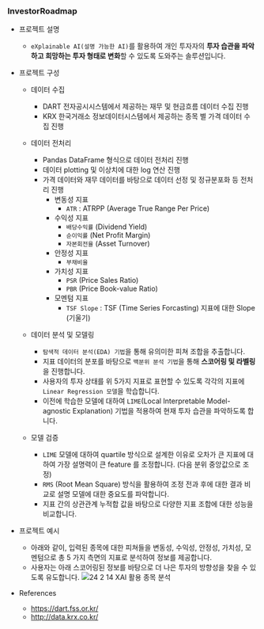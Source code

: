 ### InvestorRoadmap

- 프로젝트 설명
  - `eXplainable AI(설명 가능한 AI)`를 활용하여 개인 투자자의 **투자 습관을 파악하고 희망하는 투자 형태로 변화**할 수 있도록 도와주는 솔루션입니다.

- 프로젝트 구성
  - 데이터 수집
    - DART 전자공시시스템에서 제공하는 재무 및 현금흐름 데이터 수집 진행
    - KRX 한국거래소 정보데이터시스템에서 제공하는 종목 별 가격 데이터 수집 진행

  - 데이터 전처리
    - Pandas DataFrame 형식으로 데이터 전처리 진행
    - 데이터 plotting 및 이상치에 대한 log 연산 진행
    - 가격 데이터와 재무 데이터를 바탕으로 데이터 선정 및 정규분포화 등 전처리 진행
      - 변동성 지표
        - `ATR` : ATRPP (Average True Range Per Price)
      - 수익성 지표
        - `배당수익률` (Dividend Yield)
        - `순이익률` (Net Profit Margin)
        - `자본회전율` (Asset Turnover)
      - 안정성 지표
        - `부채비율`
      - 가치성 지표
        - `PSR` (Price Sales Ratio)
        - `PBR` (Price Book-value Ratio)
      - 모멘텀 지표
        - `TSF Slope` : TSF (Time Series Forcasting) 지표에 대한 Slope (기울기)

  - 데이터 분석 및 모델링
    - `탐색적 데이터 분석(EDA) 기법`을 통해 유의미한 피쳐 조합을 추출합니다.
    - 지표 데이터의 분포를 바탕으로 `백분위 분석 기법`을 통해 **스코어링 및 라벨링**을 진행합니다.
    - 사용자의 투자 상태를 위 5가지 지표로 표현할 수 있도록 각각의 지표에 `Linear Regression 모델`을 학습합니다.
    - 이전에 학습한 모델에 대하여 `LIME`(Local Interpretable Model-agnostic Explanation) 기법을 적용하여 현재 투자 습관을 파악하도록 합니다.

  - 모델 검증
    - `LIME` 모델에 대하여 quartile 방식으로 설계한 이유로 오차가 큰 지표에 대하여 가장 설명력이 큰 feature 를 조정합니다. (다음 분위 중앙값으로 조정)
    - `RMS` (Root Mean Square) 방식을 활용하여 조정 전과 후에 대한 결과 비교로 설명 모델에 대한 중요도를 파악합니다.
    - 지표 간의 상관관계 누적합 값을 바탕으로 다양한 지표 조합에 대한 성능을 비교합니다.
   
- 프로젝트 예시
  - 아래와 같이, 입력된 종목에 대한 피쳐들을 변동성, 수익성, 안정성, 가치성, 모멘텀으로 총 5 가지 측면의 지표로 분석하여 정보를 제공합니다.
  - 사용자는 아래 스코어링된 정보를 바탕으로 더 나은 투자의 방향성을 찾을 수 있도록 유도합니다.
    ![24 2 14 XAI 활용 종목 분석](https://github.com/DevTae/InvestorRoadmap/assets/55177359/a0afe329-1a76-446a-8957-6e9035f31c27)

- References
  - https://dart.fss.or.kr/
  - http://data.krx.co.kr/
